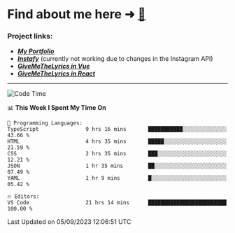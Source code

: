 # Find about me here ➜ [🧑](https://pauabella.dev)

### Project links:
- ***[My Portfolio](https://pauabella.dev)***
- ***[Instafy](https://instafy.me)*** (currently not working due to changes in the Instagram API)
- ***[GiveMeTheLyrics in Vue](https://lyrics.pauabella.dev)***
- ***[GiveMeTheLyrics in React](https://pauabella.dev/GiveMeTheLyrics)***

---
<!--START_SECTION:waka-->
![Code Time](http://img.shields.io/badge/Code%20Time-2%2C414%20hrs%2059%20mins-blue)

📊 **This Week I Spent My Time On** 

```text
💬 Programming Languages: 
TypeScript               9 hrs 16 mins       ███████████░░░░░░░░░░░░░░   43.66 % 
HTML                     4 hrs 35 mins       █████░░░░░░░░░░░░░░░░░░░░   21.59 % 
CSS                      2 hrs 35 mins       ███░░░░░░░░░░░░░░░░░░░░░░   12.21 % 
JSON                     1 hr 35 mins        ██░░░░░░░░░░░░░░░░░░░░░░░   07.49 % 
YAML                     1 hr 9 mins         █░░░░░░░░░░░░░░░░░░░░░░░░   05.42 % 

🔥 Editors: 
VS Code                  21 hrs 14 mins      █████████████████████████   100.00 % 
```


 Last Updated on 05/09/2023 12:06:51 UTC
<!--END_SECTION:waka-->
